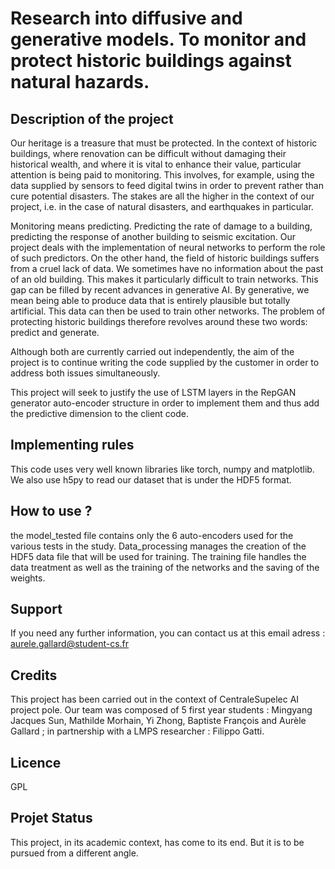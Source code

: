 # Research into diffusive and generative models. To monitor and protect historic buildings against natural hazards.

## Description of the project

Our heritage is a treasure that must be protected. In the context of historic buildings, where renovation can be difficult without damaging their historical wealth, and where it is vital to enhance their value, particular attention is being paid to monitoring. This involves, for example, using the data supplied by sensors to feed digital twins in order to prevent rather than cure potential disasters. The stakes are all the higher in the context of our project, i.e. in the case of natural disasters, and earthquakes in particular.

Monitoring means predicting. Predicting the rate of damage to a building, predicting the response of another building to seismic excitation. Our project deals with the implementation of neural networks to perform the role of such predictors. On the other hand, the field of historic buildings suffers from a cruel lack of data. We sometimes have no information about the past of an old building. This makes it particularly difficult to train networks. This gap can be filled by recent advances in generative AI. By generative, we mean being able to produce data that is entirely plausible but totally artificial. This data can then be used to train other networks. The problem of protecting historic buildings therefore revolves around these two words: predict and generate.

Although both are currently carried out independently, the aim of the project is to continue writing the code supplied by the customer in order to address both issues simultaneously.

This project will seek to justify the use of LSTM layers in the RepGAN generator auto-encoder structure in order to implement them and thus add the predictive dimension to the client code.

## Implementing rules

This code uses very well known libraries like torch, numpy and matplotlib. We also use h5py to read our dataset that is under the HDF5 format.

## How to use ?

the model_tested file contains only the 6 auto-encoders used for the various tests in the study. Data_processing manages the creation of the HDF5 data file that will be used for training. The training file handles the data treatment as well as the training of the networks and the saving of the weights.

## Support

If you need any further information, you can contact us at this email adress : aurele.gallard@student-cs.fr

## Credits

This project has been carried out in the context of CentraleSupelec AI project pole. Our team was composed of 5 first year students :
Mingyang Jacques Sun, Mathilde Morhain, Yi Zhong, Baptiste François and Aurèle Gallard ; in partnership with a LMPS researcher : Filippo Gatti.

## Licence

GPL

## Projet Status

This project, in its academic context, has come to its end. But it is to be pursued from a different angle.